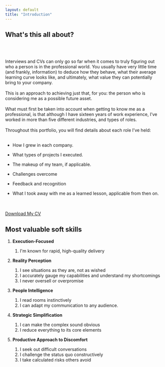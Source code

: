 ```yaml
---
layout: default
title: "Introduction"
---
```



## What's this all about?
<br>
<br>

Interviews and CVs can only go so far when it comes to truly figuring out who a person is in the professional world. 
You usually have very little time (and frankly, information) to deduce how they behave, what their average learning curve looks like, and ultimately, 
what value they can potentially bring to your company.
<br>
<br>
This is an approach to achieving just that, for you: the person who is considering me as a possible future asset.
<br>
<br>
What must first be taken into account when getting to know me as a professional, 
is that although I have sixteen years of work experience, I’ve worked in more 
than five different industries, and types of roles.
<br>
<br>
Throughout this portfolio, you will find details about each role I’ve held:
<br>
<br>

-   How I grew in each company.
    
-   What types of projects I executed.
    
-   The makeup of my team, if applicable.
    
-   Challenges overcome    

-   Feedback and recognition    

-   What I took away with me as a learned lesson, applicable from then on.  
<br>
<br>
<a href="/docs/Ana-Fletcher-Galeano.pdf" download class="download-button">Download My CV</a>

<br>

## Most valuable soft skills

1. **Execution-Focused**
   1. I'm known for rapid, high-quality delivery

2. **Reality Perception**
   1. I see situations as they are, not as wished
   2. I accurately gauge my capabilities and understand my shortcomings
   3. I never oversell or overpromise


3. **People Intelligence**
   1. I read rooms instinctively
   2. I can adapt my communication to any audience.


4. **Strategic Simplification**
   1. I can make the complex sound obvious
   2. I reduce everything to its core elements


5. **Productive Approach to Discomfort**
   1. I seek out difficult conversations
   2. I challenge the status quo constructively
   3. I take calculated risks others avoid

